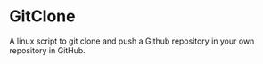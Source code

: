 # GitClone
A linux script to git clone and push a Github repository in your own repository in GitHub.

